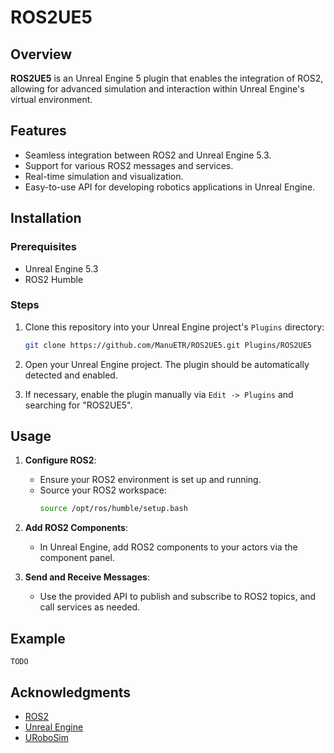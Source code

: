 # ROS2UE5

## Overview

**ROS2UE5** is an Unreal Engine 5 plugin that enables the integration of ROS2, allowing for advanced simulation and interaction within Unreal Engine's virtual environment.

## Features

- Seamless integration between ROS2 and Unreal Engine 5.3.
- Support for various ROS2 messages and services.
- Real-time simulation and visualization.
- Easy-to-use API for developing robotics applications in Unreal Engine.

## Installation

### Prerequisites

- Unreal Engine 5.3
- ROS2 Humble

### Steps

1. Clone this repository into your Unreal Engine project's `Plugins` directory:
    ```sh
    git clone https://github.com/ManuETR/ROS2UE5.git Plugins/ROS2UE5
    ```

2. Open your Unreal Engine project. The plugin should be automatically detected and enabled.

3. If necessary, enable the plugin manually via `Edit -> Plugins` and searching for "ROS2UE5".

## Usage

1. **Configure ROS2**:
   - Ensure your ROS2 environment is set up and running.
   - Source your ROS2 workspace:
     ```sh
     source /opt/ros/humble/setup.bash
     ```

2. **Add ROS2 Components**:
   - In Unreal Engine, add ROS2 components to your actors via the component panel.

3. **Send and Receive Messages**:
   - Use the provided API to publish and subscribe to ROS2 topics, and call services as needed.

## Example

```
TODO
```

## Acknowledgments

- [ROS2](https://index.ros.org/doc/ros2/)
- [Unreal Engine](https://www.unrealengine.com/)
- [URoboSim](https://www.robcog.org/)

